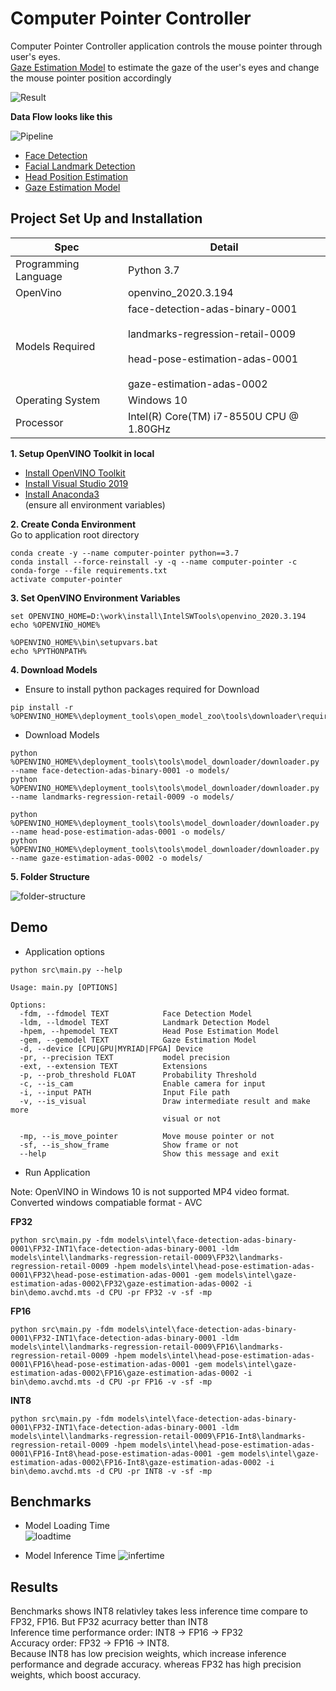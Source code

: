 # Computer Pointer Controller

Computer Pointer Controller application controls the mouse pointer through user's eyes.  
[Gaze Estimation Model](https://docs.openvinotoolkit.org/latest/_models_intel_gaze_estimation_adas_0002_description_gaze_estimation_adas_0002.html) to estimate the gaze of the user's eyes and change the mouse pointer position accordingly

![Result](results/computer-pointer-controller-result-1.png)


**Data Flow looks like this**  

![Pipeline](image/computer-pointer-controller-design.png)

 * [Face Detection](https://docs.openvinotoolkit.org/2020.3/_models_intel_face_detection_adas_binary_0001_description_face_detection_adas_binary_0001.html)
 * [Facial Landmark Detection](https://docs.openvinotoolkit.org/2018_R5/_docs_Retail_object_attributes_landmarks_regression_0009_onnx_desc_landmarks_regression_retail_0009.html)
 * [Head Position Estimation](https://docs.openvinotoolkit.org/2020.3/_models_intel_head_pose_estimation_adas_0001_description_head_pose_estimation_adas_0001.html)
 * [Gaze Estimation Model](https://docs.openvinotoolkit.org/2020.3/_models_intel_gaze_estimation_adas_0002_description_gaze_estimation_adas_0002.html)
 
## Project Set Up and Installation

|       Spec      |       Detail       |
|-----------------------|---------------|
| Programming Language |  Python 3.7 |
| OpenVino | openvino_2020.3.194 |
| Models Required |face-detection-adas-binary-0001   <br /><br />landmarks-regression-retail-0009 <br /><br /> head-pose-estimation-adas-0001 <br /><br />gaze-estimation-adas-0002|
| Operating System |  Windows 10|
| Processor |  Intel(R) Core(TM) i7-8550U CPU @ 1.80GHz|


**1. Setup OpenVINO Toolkit in local**  
   * [Install OpenVINO Toolkit](https://docs.openvinotoolkit.org/latest/_docs_install_guides_installing_openvino_windows.html)
   * [Install Visual Studio 2019](https://visualstudio.microsoft.com/downloads/)
   * [Install Anaconda3](https://docs.anaconda.com/anaconda/install/windows/)  
   (ensure all environment variables)
   
**2. Create Conda Environment**  
Go to application root directory
```
conda create -y --name computer-pointer python==3.7
conda install --force-reinstall -y -q --name computer-pointer -c conda-forge --file requirements.txt
activate computer-pointer
```

**3. Set OpenVINO Environment Variables**  
```
set OPENVINO_HOME=D:\work\install\IntelSWTools\openvino_2020.3.194
echo %OPENVINO_HOME%

%OPENVINO_HOME%\bin\setupvars.bat
echo %PYTHONPATH%
```

**4. Download Models**  
  * Ensure to install python packages required for Download
  ```
pip install -r %OPENVINO_HOME%\deployment_tools\open_model_zoo\tools\downloader\requirements.in
```
  * Download Models
  ```
  python %OPENVINO_HOME%\deployment_tools\tools\model_downloader/downloader.py --name face-detection-adas-binary-0001 -o models/
python %OPENVINO_HOME%\deployment_tools\tools\model_downloader/downloader.py --name landmarks-regression-retail-0009 -o models/

python %OPENVINO_HOME%\deployment_tools\tools\model_downloader/downloader.py --name head-pose-estimation-adas-0001 -o models/
python %OPENVINO_HOME%\deployment_tools\tools\model_downloader/downloader.py --name gaze-estimation-adas-0002 -o models/
  ```

**5. Folder Structure**  

![folder-structure](image/folder-structure.png)

## Demo

* Application options
```
python src\main.py --help 

Usage: main.py [OPTIONS]

Options:  
  -fdm, --fdmodel TEXT            Face Detection Model  
  -ldm, --ldmodel TEXT            Landmark Detection Model  
  -hpem, --hpemodel TEXT          Head Pose Estimation Model  
  -gem, --gemodel TEXT            Gaze Estimation Model  
  -d, --device [CPU|GPU|MYRIAD|FPGA] Device  
  -pr, --precision TEXT           model precision  
  -ext, --extension TEXT          Extensions  
  -p, --prob_threshold FLOAT      Probability Threshold  
  -c, --is_cam                    Enable camera for input  
  -i, --input PATH                Input File path  
  -v, --is_visual                 Draw intermediate result and make more
                                  visual or not  

  -mp, --is_move_pointer          Move mouse pointer or not  
  -sf, --is_show_frame            Show frame or not  
  --help                          Show this message and exit  
```

* Run Application

Note: OpenVINO in Windows 10 is not supported MP4 video format. Converted windows compatiable format - AVC

**FP32**
```
python src\main.py -fdm models\intel\face-detection-adas-binary-0001\FP32-INT1\face-detection-adas-binary-0001 -ldm models\intel\landmarks-regression-retail-0009\FP32\landmarks-regression-retail-0009 -hpem models\intel\head-pose-estimation-adas-0001\FP32\head-pose-estimation-adas-0001 -gem models\intel\gaze-estimation-adas-0002\FP32\gaze-estimation-adas-0002 -i bin\demo.avchd.mts -d CPU -pr FP32 -v -sf -mp
```

**FP16**
```
python src\main.py -fdm models\intel\face-detection-adas-binary-0001\FP32-INT1\face-detection-adas-binary-0001 -ldm models\intel\landmarks-regression-retail-0009\FP16\landmarks-regression-retail-0009 -hpem models\intel\head-pose-estimation-adas-0001\FP16\head-pose-estimation-adas-0001 -gem models\intel\gaze-estimation-adas-0002\FP16\gaze-estimation-adas-0002 -i bin\demo.avchd.mts -d CPU -pr FP16 -v -sf -mp
```

**INT8**
```
python src\main.py -fdm models\intel\face-detection-adas-binary-0001\FP32-INT1\face-detection-adas-binary-0001 -ldm models\intel\landmarks-regression-retail-0009\FP16-Int8\landmarks-regression-retail-0009 -hpem models\intel\head-pose-estimation-adas-0001\FP16-Int8\head-pose-estimation-adas-0001 -gem models\intel\gaze-estimation-adas-0002\FP16-Int8\gaze-estimation-adas-0002 -i bin\demo.avchd.mts -d CPU -pr INT8 -v -sf -mp
```

## Benchmarks

* Model Loading Time  
![loadtime](results/loadtime-perf.png)

* Model Inference Time
![infertime](results/infertime-perf.png)

## Results

Benchmarks shows INT8 relativley takes less inference time compare to FP32, FP16. But FP32 acurracy better than INT8  
Inference time performance order: INT8 -> FP16 -> FP32  
Accuracy order: FP32 -> FP16 -> INT8.   
Because INT8 has low precision weights, which increase inference performance and degrade accuracy. whereas FP32 has high precision weights, which boost accuracy. 
